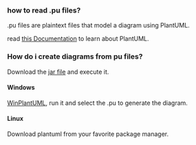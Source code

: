 ### how to read .pu files?

.pu files are plaintext files that model a diagram using PlantUML.

read [this Documentation](https://plantuml.com/starting) to learn about PlantUML.

### How do i create diagrams from pu files?

Download the [jar file](https://github.com/plantuml/plantuml/releases) and execute it.

#### Windows

[WinPlantUML](https://apps.microsoft.com/detail/9njh4b0fxgh4?hl=en-us&gl=US), run it and select the .pu to generate the diagram.

#### Linux

Download plantuml from your favorite package manager.
